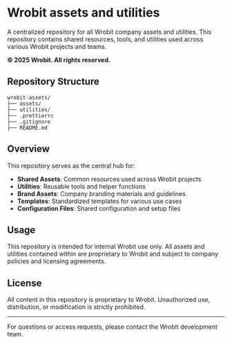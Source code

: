 # Wrobit assets and utilities

A centralized repository for all Wrobit company assets and utilities. This repository contains shared resources, tools, and utilities used across various Wrobit projects and teams.

**© 2025 Wrobit. All rights reserved.**

## Repository Structure

```
wrobit-assets/
├── assets/
├── utilities/
├── .prettierrc
├── .gitignore
├── README.md
```

## Overview

This repository serves as the central hub for:

- **Shared Assets**: Common resources used across Wrobit projects
- **Utilities**: Reusable tools and helper functions
- **Brand Assets**: Company branding materials and guidelines
- **Templates**: Standardized templates for various use cases
- **Configuration Files**: Shared configuration and setup files

## Usage

This repository is intended for internal Wrobit use only. All assets and utilities contained within are proprietary to Wrobit and subject to company policies and licensing agreements.

## License

All content in this repository is proprietary to Wrobit. Unauthorized use, distribution, or modification is strictly prohibited.

---

For questions or access requests, please contact the Wrobit development team.
